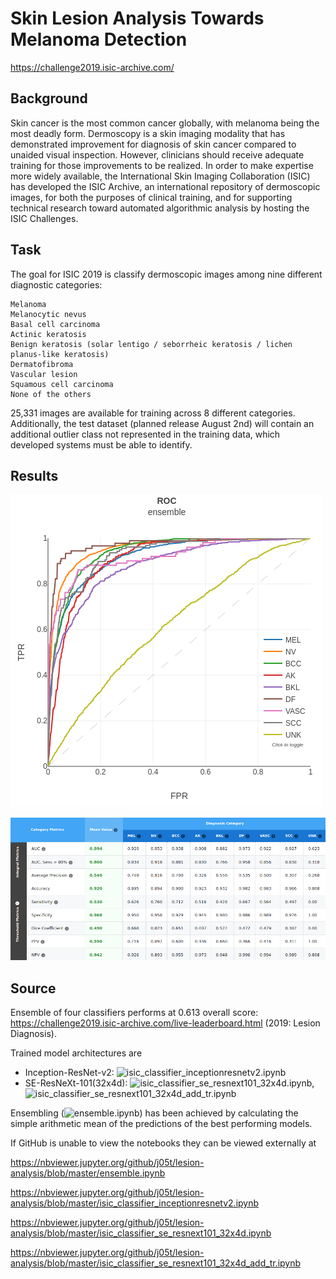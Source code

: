 # Skin Lesion Analysis Towards Melanoma Detection 
https://challenge2019.isic-archive.com/
## Background
Skin cancer is the most common cancer globally, with melanoma being the most deadly form. Dermoscopy is a skin imaging modality that has demonstrated improvement for diagnosis of skin cancer compared to unaided visual inspection. However, clinicians should receive adequate training for those improvements to be realized. In order to make expertise more widely available, the International Skin Imaging Collaboration (ISIC) has developed the ISIC Archive, an international repository of dermoscopic images, for both the purposes of clinical training, and for supporting technical research toward automated algorithmic analysis by hosting the ISIC Challenges.

## Task
The goal for ISIC 2019 is classify dermoscopic images among nine different diagnostic categories:

    Melanoma
    Melanocytic nevus
    Basal cell carcinoma
    Actinic keratosis
    Benign keratosis (solar lentigo / seborrheic keratosis / lichen planus-like keratosis)
    Dermatofibroma
    Vascular lesion
    Squamous cell carcinoma
    None of the others

25,331 images are available for training across 8 different categories. Additionally, the test dataset (planned release August 2nd) will contain an additional outlier class not represented in the training data, which developed systems must be able to identify.

## Results
![ROC](https://github.com/j05t/lesion-analysis/blob/master/ensemble_plot.png)

![ROC](https://github.com/j05t/lesion-analysis/blob/master/ensemble_metrics.png)

## Source
Ensemble of four classifiers performs at 0.613 overall score: https://challenge2019.isic-archive.com/live-leaderboard.html (2019: Lesion Diagnosis). 

Trained model architectures are 
* Inception-ResNet-v2: ![isic_classifier_inceptionresnetv2.ipynb](isic_classifier_inceptionresnetv2.ipynb)
* SE-ResNeXt-101(32x4d): ![isic_classifier_se_resnext101_32x4d.ipynb](isic_classifier_se_resnext101_32x4d.ipynb),  ![isic_classifier_se_resnext101_32x4d_add_tr.ipynb](isic_classifier_se_resnext101_32x4d_add_tr.ipynb)

Ensembling (![ensemble.ipynb](ensemble.ipynb)) has been achieved by calculating the simple arithmetic mean of the predictions of the best performing models.

If GitHub is unable to view the notebooks they can be viewed externally at

https://nbviewer.jupyter.org/github/j05t/lesion-analysis/blob/master/ensemble.ipynb

https://nbviewer.jupyter.org/github/j05t/lesion-analysis/blob/master/isic_classifier_inceptionresnetv2.ipynb

https://nbviewer.jupyter.org/github/j05t/lesion-analysis/blob/master/isic_classifier_se_resnext101_32x4d.ipynb

https://nbviewer.jupyter.org/github/j05t/lesion-analysis/blob/master/isic_classifier_se_resnext101_32x4d_add_tr.ipynb
